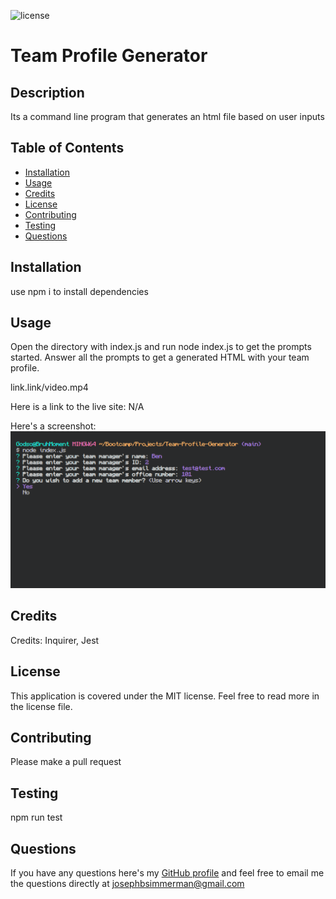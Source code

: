 ![license](https://img.shields.io/static/v1?label=license&message=MIT&color=blueviolet)

# Team Profile Generator

## Description
Its a command line program that generates an html file based on user inputs

## Table of Contents

- [Installation](#installation)
- [Usage](#usage)
- [Credits](#credits)
- [License](#license)
- [Contributing](#contributing)
- [Testing](#testing)
- [Questions](#questions)

## Installation

use npm i to install dependencies

## Usage

Open the directory with index.js and run node index.js to get the prompts started. Answer all the prompts to get a generated HTML with your team profile.

link.link/video.mp4

Here is a link to the live site: N/A

<!-- Here is a slot to put in screenshots -->
Here's a screenshot:
![Screenshot](./assets/screenshot.png)


## Credits 

Credits: Inquirer, Jest

## License

This application is covered under the MIT license. Feel free to read more in the license file.

## Contributing

Please make a pull request

## Testing

npm run test 

## Questions

If you have any questions here's my [GitHub profile](https://github.com/FruityOkapi) and feel free to email me the questions directly at josephbsimmerman@gmail.com